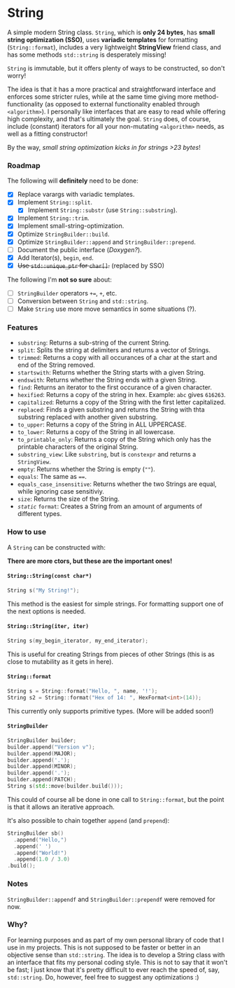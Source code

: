 # String
A simple modern String class. `String`, which is **only 24 bytes**, has **small string optimization (SSO)**, uses **variadic templates** for formatting (`String::format`), includes a very lightweight **StringView** friend class, and has some methods `std::string` is desperately missing!

`String` is immutable, but it offers plenty of ways to be constructed, so don't worry!

The idea is that it has a more practical and straightforward interface and enforces some stricter rules, while at the same time giving more method-functionality (as opposed to external functionality enabled through `<algorithm>`). I personally like interfaces that are easy to read while offering high complexity, and that's ultimately the goal. `String` does, of course, include (constant) iterators for all your non-mutating `<algorithm>` needs, as well as a fitting constructor!

By the way, *small string optimization kicks in for strings >23 bytes*!

### Roadmap

The following will **definitely** need to be done:

- [x] Replace varargs with variadic templates.
- [x] Implement `String::split`.
  - [x] Implement `String::substr` (use `String::substring`).
- [x] Implement `String::trim`.
- [x] Implement small-string-optimization.
- [x] Optimize `StringBuilder::build`.
- [x] Optimize `StringBuilder::append` and `StringBuilder::prepend`.
- [ ] Document the public interface (*Doxygen?*).
- [x] Add Iterator(s), `begin`, `end`.
- [x] ~~Use `std::unique_ptr` for `char[]`.~~ (replaced by SSO)

The following I'm **not so sure** about:

- [ ] `StringBuilder` operators `+=`, `+`, etc.
- [ ] Conversion between `String` and `std::string`.
- [ ] Make `String` use more move semantics in some situations (?).

### Features

* `substring`: Returns a sub-string of the current String. 
* `split`: Splits the string at delimiters and returns a vector of Strings.
* `trimmed`: Returns a copy with all occurances of a char at the start and end of the String removed.
* `startswith`: Returns whether the String starts with a given String.
* `endswith`: Returns whether the String ends with a given String.
* `find`: Returns an iterator to the first occurance of a given character.
* `hexified`: Returns a copy of the string in hex. Example: `abc` gives `616263`.
* `capitalized`: Returns a copy of the String with the first letter capitalized.
* `replaced`: Finds a given substring and returns the String with thta substring replaced with another given substring.
* `to_upper`: Returns a copy of the String in ALL UPPERCASE.
* `to_lower`: Returns a copy of the String in all lowercase.
* `to_printable_only`: Returns a copy of the String which only has the printable characters of the original String.
* `substring_view`: Like `substring`, but is `constexpr` and returns a `StringView`.
* `empty`: Returns whether the String is empty (`""`).
* `equals`: The same as `==`.
* `equals_case_insensitive`: Returns whether the two Strings are equal, while ignoring case sensitiviy.
* `size`: Returns the size of the String.
* *`static`* `format`: Creates a String from an amount of arguments of different types.

### How to use

A `String` can be constructed with:

**There are more ctors, but these are the important ones!**

#### `String::String(const char*)`
```cpp
String s("My String!");
```
This method is the easiest for simple strings. For formatting support one of the next options is needed.

#### `String::String(iter, iter)`
```cpp
String s(my_begin_iterator, my_end_iterator);
```
This is useful for creating Strings from pieces of other Strings (this is as close to mutability as it gets in here).

#### `String::format`
```cpp
String s = String::format("Hello, ", name, '!');
String s2 = String::format("Hex of 14: ", HexFormat<int>(14));
```
This currently only supports primitive types. (More will be added soon!)

#### `StringBuilder`
```cpp
StringBuilder builder;
builder.append("Version v");
builder.append(MAJOR);
builder.append('.');
builder.append(MINOR);
builder.append('.');
builder.append(PATCH);
String s(std::move(builder.build()));
```
This could of course all be done in one call to `String::format`, but the point is that it allows an iterative approach.

It's also possible to chain together `append` (and `prepend`):
```cpp
StringBuilder sb()
  .append("Hello,")
  .append(' ')
  .append("World!")
  .append(1.0 / 3.0)
.build();
```

### Notes

`StringBuilder::appendf` and `StringBuilder::prependf` were removed for now.

### Why?

For learning purposes and as part of my own personal library of code that I use in my projects. This is not supposed to be faster or better in an objective sense than `std::string`. The idea is to develop a String class with an interface that fits my personal coding style. This is not to say that it won't be fast; I just know that it's pretty difficult to ever reach the speed of, say, `std::string`.
Do, however, feel free to suggest any optimizations :)
